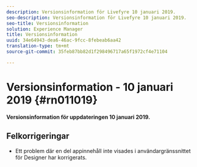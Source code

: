 ```yaml
---
description: Versionsinformation för Livefyre 10 januari 2019.
seo-description: Versionsinformation för Livefyre 10 januari 2019.
seo-title: Versionsinformation
solution: Experience Manager
title: Versionsinformation
uuid: 34e64943-dea6-46ac-9fcc-8febeab6aa42
translation-type: tm+mt
source-git-commit: 35feb87bb82d1f298496717a65f1972cf4e71104

---
```



# Versionsinformation - 10 januari 2019 {#rn011019}

**Versionsinformation för uppdateringen 10 januari 2019.**

## Felkorrigeringar

* Ett problem där en del appinnehåll inte visades i användargränssnittet för Designer har korrigerats.
